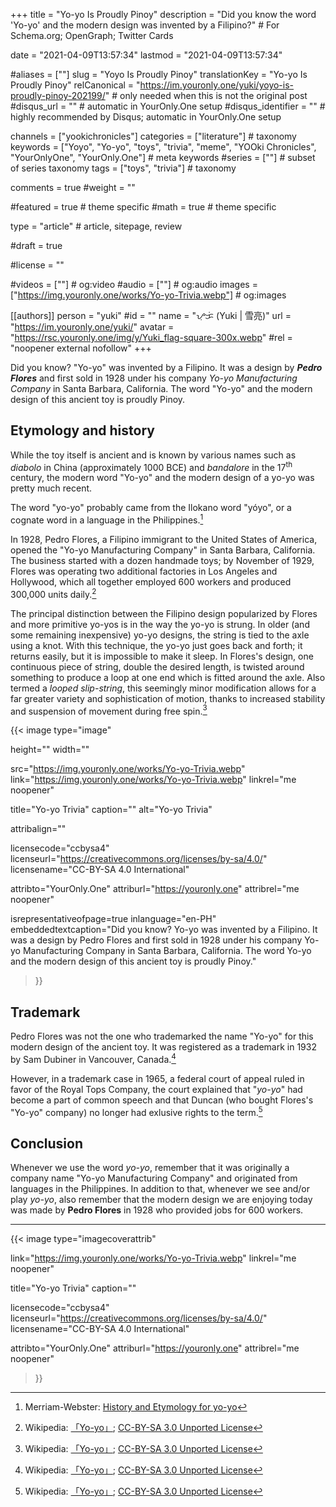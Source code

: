 +++
title = "Yo-yo Is Proudly Pinoy"
description = "Did you know the word 'Yo-yo' and the modern design was invented by a Filipino?"	# For Schema.org; OpenGraph; Twitter Cards

date = "2021-04-09T13:57:34"
lastmod = "2021-04-09T13:57:34"

#aliases = [""]
slug = "Yoyo Is Proudly Pinoy"
translationKey = "Yo-yo Is Proudly Pinoy"
relCanonical = "https://im.youronly.one/yuki/yoyo-is-proudly-pinoy-202199/"                           # only needed when this is not the original post
#disqus_url = ""                                                    # automatic in YourOnly.One setup
#disqus_identifier = ""                                             # highly recommended by Disqus; automatic in YourOnly.One setup

channels = ["yookichronicles"]
categories = ["literature"]														# taxonomy
keywords = ["Yoyo", "Yo-yo", "toys", "trivia", "meme", "YOOki Chronicles", "YourOnlyOne", "YourOnly.One"]															# meta keywords
#series = [""]																# subset of series taxonomy
tags = ["toys", "trivia"]																	# taxonomy

comments = true
#weight = ""

#featured = true															# theme specific
#math = true																	# theme specific

type = "article"                                                           # article, sitepage, review

#draft = true

#license = ""

#videos = [""]																# og:video
#audio = [""]																# og:audio
images = ["https://img.youronly.one/works/Yo-yo-Trivia.webp"]    # og:images

[[authors]]
person = "yuki"
#id = ""
name = "ᜌᜓᜃᜒ (Yuki | 雪亮)"
url = "https://im.youronly.one/yuki/"
avatar = "https://rsc.youronly.one/img/y/Yuki_flag-square-300x.webp"
#rel = "noopener external nofollow"
+++

Did you know? "Yo-yo" was invented by a Filipino. It was a design by ***Pedro Flores*** and first sold in 1928 under his company *Yo-yo Manufacturing Company* in Santa Barbara, California. The word "Yo-yo" and the modern design of this ancient toy is proudly Pinoy.

<!--more-->

## Etymology and history
While the toy itself is ancient and is known by various names such as *diabolo* in China (approximately 1000 BCE) and *bandalore* in the 17<sup>th</sup> century, the modern word "Yo-yo" and the modern design of a yo-yo was pretty much recent.

The word "yo-yo" probably came from the Ilokano word "yóyo", or a cognate word in a language in the Philippines.[^b]

In 1928, Pedro Flores, a Filipino immigrant to the United States of America, opened the "Yo-yo Manufacturing Company" in Santa Barbara, California. The business started with a dozen handmade toys; by November of 1929, Flores was operating two additional factories in Los Angeles and Hollywood, which all together employed 600 workers and produced 300,000 units daily.[^a]

The principal distinction between the Filipino design popularized by Flores and more primitive yo-yos is in the way the yo-yo is strung. In older (and some remaining inexpensive) yo-yo designs, the string is tied to the axle using a knot. With this technique, the yo-yo just goes back and forth; it returns easily, but it is impossible to make it sleep. In Flores's design, one continuous piece of string, double the desired length, is twisted around something to produce a loop at one end which is fitted around the axle. Also termed a *looped slip-string*, this seemingly minor modification allows for a far greater variety and sophistication of motion, thanks to increased stability and suspension of movement during free spin.[^a]

[^a]: Wikipedia: [「Yo-yo」](https://en.wikipedia.org/wiki/Yo-yo#Etymology_and_history); [CC-BY-SA 3.0 Unported License](https://en.wikipedia.org/wiki/Wikipedia:Text_of_Creative_Commons_Attribution-ShareAlike_3.0_Unported_License)
[^b]: Merriam-Webster: [History and Etymology for yo-yo](https://www.merriam-webster.com/dictionary/yo-yo)

{{< image
  type="image"

  height=""
  width=""

  src="https://img.youronly.one/works/Yo-yo-Trivia.webp"
  link="https://img.youronly.one/works/Yo-yo-Trivia.webp"
  linkrel="me noopener"

  title="Yo-yo Trivia"
  caption=""
  alt="Yo-yo Trivia"

  attribalign=""

  licensecode="ccbysa4"
  licenseurl="https://creativecommons.org/licenses/by-sa/4.0/"
  licensename="CC-BY-SA 4.0 International"

  attribto="YourOnly.One"
  attriburl="https://youronly.one"
  attribrel="me noopener"

  isrepresentativeofpage=true
  inlanguage="en-PH"
  embeddedtextcaption="Did you know? Yo-yo was invented by a Filipino. It was a design by Pedro Flores and first sold in 1928 under his company Yo-yo Manufacturing Company in Santa Barbara, California. The word Yo-yo and the modern design of this ancient toy is proudly Pinoy."
>}}

## Trademark
Pedro Flores was not the one who trademarked the name "Yo-yo" for this modern design of the ancient toy. It was registered as a trademark in 1932 by Sam Dubiner in Vancouver, Canada.[^a]

However, in a trademark case in 1965, a federal court of appeal ruled in favor of the Royal Tops Company, the court explained that "*yo-yo*" had become a part of common speech and that Duncan (who bought Flores's "Yo-yo" company) no longer had exlusive rights to the term.[^a]

## Conclusion
Whenever we use the word *yo-yo*, remember that it was originally a company name "Yo-yo Manufacturing Company" and originated from languages in the Philippines. In addition to that, whenever we see and/or play *yo-yo*, also remember that the modern design we are enjoying today was made by **Pedro Flores** in 1928 who provided jobs for 600 workers.

-------

{{< image
  type="imagecoverattrib"

  link="https://img.youronly.one/works/Yo-yo-Trivia.webp"
  linkrel="me noopener"

  title="Yo-yo Trivia"
  caption=""

  licensecode="ccbysa4"
  licenseurl="https://creativecommons.org/licenses/by-sa/4.0/"
  licensename="CC-BY-SA 4.0 International"

  attribto="YourOnly.One"
  attriburl="https://youronly.one"
  attribrel="me noopener"
>}}
